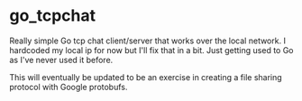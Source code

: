 # go_tcpchat

Really simple Go tcp chat client/server that works over the local network. I hardcoded my local ip for now but I'll fix that in a bit. Just getting used to Go as I've never used it before.

This will eventually be updated to be an exercise in creating a file sharing protocol with Google protobufs.
